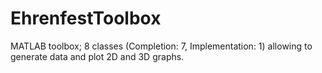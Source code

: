 # EhrenfestToolbox
MATLAB toolbox; 8 classes (Completion: 7, Implementation: 1) allowing to generate data and plot 2D and 3D graphs.
